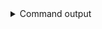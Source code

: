 
<details>
<summary>Command output</summary>

```sh

echo '{"message: "Hello from London"}' | \
    kafka-console-producer \
        --bootstrap-server localhost:19092,localhost:19093,localhost:19094 \
        --topic existingLondonTopic

```

</details>
      
